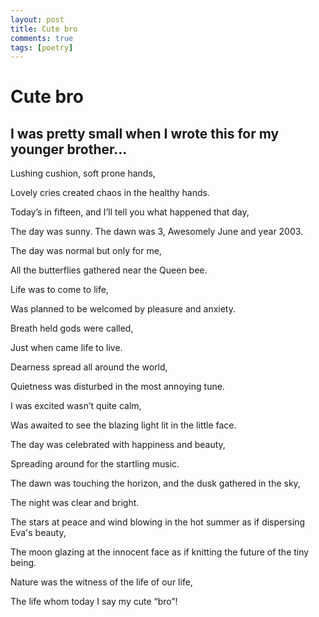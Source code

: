 ```yaml
---
layout: post
title: Cute bro
comments: true
tags: [poetry]
---
```


# Cute bro

## I was pretty small when I wrote this for my younger brother…

Lushing cushion, soft prone hands,

Lovely cries created chaos in the healthy hands.

Today’s in fifteen, and I’ll tell you what happened that day,

The day was sunny. The dawn was 3, Awesomely June and year 2003.

The day was normal but only for me,

All the butterflies gathered near the Queen bee.

Life was to come to life,

Was planned to be welcomed by pleasure and anxiety.

Breath held gods were called,

Just when came life to live.

Dearness spread all around the world,

Quietness was disturbed in the most annoying tune.

I was excited wasn’t quite calm,

Was awaited to see the blazing light lit in the little face.

The day was celebrated with happiness and beauty,

Spreading around for the startling music.

The dawn was touching the horizon, and the dusk gathered in the sky,

The night was clear and bright.

The stars at peace and wind blowing in the hot summer as if dispersing Eva's beauty,

The moon glazing at the innocent face as if knitting the future of the tiny being.

Nature was the witness of the life of our life,

The life whom today I say my cute “bro”!
